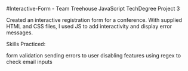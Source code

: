 #Interactive-Form - Team Treehouse JavaScript TechDegree Project 3

Created an interactive registration form for a conference. With supplied HTML and CSS files, I used JS to add interactivity and display error messages.

Skills Practiced:

form validation
sending errors to user
disabling features
using regex to check email inputs
